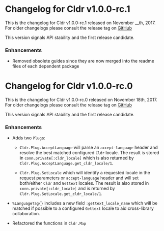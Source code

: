 # Changelog for Cldr v1.0.0-rc.1

This is the changelog for Cldr v1.0.0-rc.1 released on November __th, 2017.  For older changelogs please consult the release tag on [GitHub](https://github.com/kipcole9/cldr/tags)

This version signals API stability and the first release candidate.

### Enhancements

* Removed obsolete guides since they are now merged into the readme files of each dependent package

# Changelog for Cldr v1.0.0-rc.0

This is the changelog for Cldr v1.0.0-rc.0 released on November 18th, 2017.  For older changelogs please consult the release tag on [GitHub](https://github.com/kipcole9/cldr/tags)

This version signals API stability and the first release candidate.

### Enhancements

* Adds two `Plug`s:

  * `Cldr.Plug.AcceptLanguage` will parse an `accept-language` header and resolve the best matched configured `Cldr` locale. The result is stored in `conn.private[:cldr_locale]` which is also returned by `Cldr.Plug.AcceptLanguage.get_cldr_locale/1`.

  * `Cldr.Plug.SetLocale` which will identify a requested locale in the request parameters or `accept-language` header and will set both/either `Cldr` and `Gettext` locales. The result is also stored in `conn.private[:cldr_locale]` and is returned by `Cldr.Plug.SetLocale.get_cldr_locale/1`.

* `%LanguageTag{}` includes a new field `:gettext_locale_name` which will be matched if possible to a configured `Gettext` locale to aid cross-library collaboration.

* Refactored the functions in `Cldr.Map`

